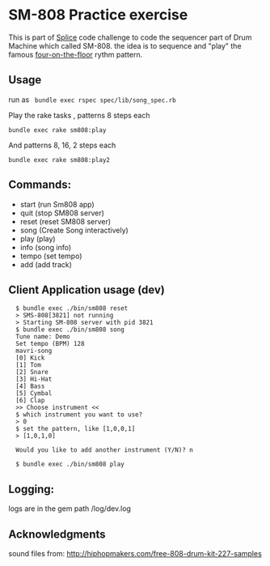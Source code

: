 # SM-808 Practice exercise

This is part of [Splice](https://github.com/mattetti/sm-808) code challenge to code the sequencer part of  Drum Machine which called SM-808. the idea is to sequence and "play"
the famous [four-on-the-floor](http://en.wikipedia.org/wiki/Four_on_the_floor_(music)) rythm pattern.

## Usage

run as ``` bundle exec rspec spec/lib/song_spec.rb```


Play the rake tasks , patterns 8 steps each

```bundle exec rake sm808:play```


And patterns 8, 16, 2 steps each

```bundle exec rake sm808:play2```


## Commands:

  + start (run Sm808 app)
  + quit  (stop SM808 server)
  + reset (reset SM808 server)
  + song  (Create Song interactively)
  + play  (play)
  + info  (song info)
  + tempo (set tempo)
  + add   (add track)

## Client Application usage (dev)
```
  $ bundle exec ./bin/sm808 reset
  > SMS-808[3821] not running
  > Starting SM-808 server with pid 3821
  $ bundle exec ./bin/sm808 song
  Tune name: Demo
  Set tempo (BPM) 128
  mavri-song
  [0] Kick
  [1] Tom
  [2] Snare
  [3] Hi-Hat
  [4] Bass
  [5] Cymbal
  [6] Clap
  >> Choose instrument <<
  $ which instrument you want to use?
  > 0
  $ set the pattern, like [1,0,0,1]
  > [1,0,1,0]

  Would you like to add another instrument (Y/N)? n

  $ bundle exec ./bin/sm808 play
```

## Logging:

  logs are in the gem path /log/dev.log


## Acknowledgments

sound files from: http://hiphopmakers.com/free-808-drum-kit-227-samples
